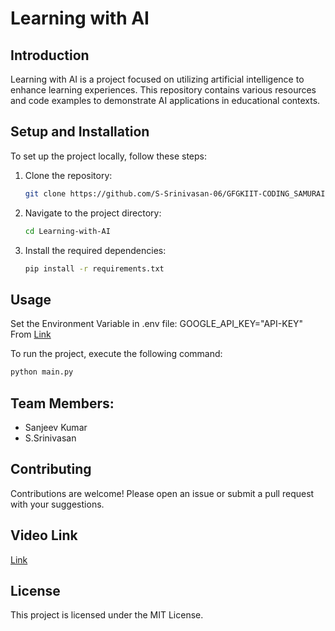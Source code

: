 # Learning with AI

## Introduction
Learning with AI is a project focused on utilizing artificial intelligence to enhance learning experiences. This repository contains various resources and code examples to demonstrate AI applications in educational contexts.

## Setup and Installation
To set up the project locally, follow these steps:

1. Clone the repository:
    ```bash
    git clone https://github.com/S-Srinivasan-06/GFGKIIT-CODING_SAMURAI-HYPERTHON
    ```
2. Navigate to the project directory:
    ```bash
    cd Learning-with-AI
    ```
3. Install the required dependencies:
    ```bash
    pip install -r requirements.txt
    ```

## Usage
Set the Environment Variable in .env file:
GOOGLE_API_KEY="API-KEY"
From [Link](https://aistudio.google.com/)

To run the project, execute the following command:
```bash
python main.py
```
## Team Members:
- Sanjeev Kumar
- S.Srinivasan


## Contributing
Contributions are welcome! Please open an issue or submit a pull request with your suggestions.

## Video Link
[Link](https://drive.google.com/file/d/1vJQ0v7RcWYNRVkEPZ2dtab2bMvo2NmGh/view?usp=sharing)

## License
This project is licensed under the MIT License.

